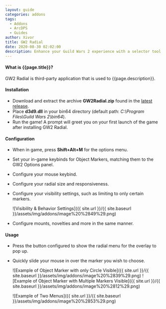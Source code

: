 ```yaml
---
layout: guide
categories: addons
tags:
  - Addons
  - ArcDPS
  - Guides
author: Xivor
title: GW2 Radial
date: 2020-08-30 02:02:00
description: Enhance your Guild Wars 2 experience with a selector tool overlay for mounts, squad icons, and novelties
---
```


#### What is {{page.title}}?

GW2 Radial is third-party application that is used to {{page.description}}.<!--more--> 

#### Installation

* Download and extract the archive **GW2Radial.zip** found in the [latest release](https://github.com/Friendly0Fire/GW2Radial/releases/latest).
* Place **d3d9.dll** in your bin64 directory (default path: *C:\\Program Files\\Guild Wars 2\\bin64*).
* Run the game! A prompt will greet you on your first launch of the game after installing GW2 Radial.

#### Configuration

* When in game, press **Shift+Alt+M** for the options menu.
* Set your in-game keybinds for Object Markers, matching them to the GW2 Options panel.
* Configure your mouse keybind.
* Configure your radial size and responsiveness.
* Configure your visibility settings, such as limiting to only certain markers.

    ![Visibility &amp; Behavior Settings]({{ site.url }}/{{ site.baseurl }}/assets/img/addons/image%20%2849%29.png)

* Configure mounts, novelties and more in the same manner.

#### Usage

* Press the button configured to show the radial menu for the overlay to pop up.
* Quickly slide your mouse in over the marker you wish to choose.

    ![Example of Object Marker with only Circle Visible]({{ site.url }}/{{ site.baseurl }}/assets/img/addons/image%20%2839%29.png) ![Example of Object Marker with Multiple Markers Visible]({{ site.url }}/{{ site.baseurl }}/assets/img/addons/image%20%2812%29.png)

    ![Example of Two Menus]({{ site.url }}/{{ site.baseurl }}/assets/img/addons/image%20%2853%29.png)